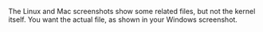 The Linux and Mac screenshots show some related files, but not the kernel itself.  You want the actual file, as shown in your Windows screenshot.
